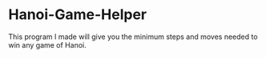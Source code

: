 # Hanoi-Game-Helper
This program I made will give you the minimum steps and moves needed to win any game of Hanoi.
